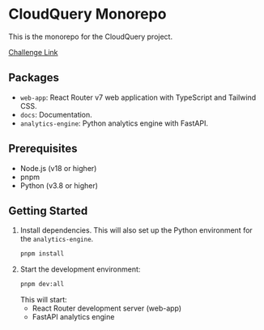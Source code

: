 # CloudQuery Monorepo

This is the monorepo for the CloudQuery project.

[Challenge Link](https://www.spaceappschallenge.org/2025/challenges/will-it-rain-on-my-parade/?tab=details)

## Packages

- `web-app`: React Router v7 web application with TypeScript and Tailwind CSS.
- `docs`: Documentation.
- `analytics-engine`: Python analytics engine with FastAPI.

## Prerequisites

- Node.js (v18 or higher)
- pnpm
- Python (v3.8 or higher)

## Getting Started

1.  Install dependencies. This will also set up the Python environment for the `analytics-engine`.
    ```bash
    pnpm install
    ```
2.  Start the development environment:
    ```bash
    pnpm dev:all
    ```
    This will start:
    - React Router development server (web-app)
    - FastAPI analytics engine
